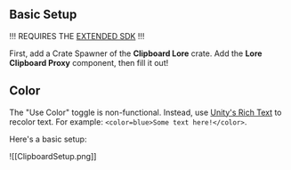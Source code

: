 ## Basic Setup
!!! REQUIRES THE [EXTENDED SDK](https://github.com/notnotnotswipez/Marrow-ExtendedSDK-MAINTAINED) !!!

First, add a Crate Spawner of the **Clipboard Lore** crate. Add the **Lore Clipboard Proxy** component, then fill it out!
## Color

The "Use Color" toggle is non-functional. Instead, use [Unity's Rich Text](https://docs.unity3d.com/Packages/com.unity.ugui@1.0/manual/StyledText.html) to recolor text. For example: `<color=blue>Some text here!</color>`.

Here's a basic setup:

![[ClipboardSetup.png]]